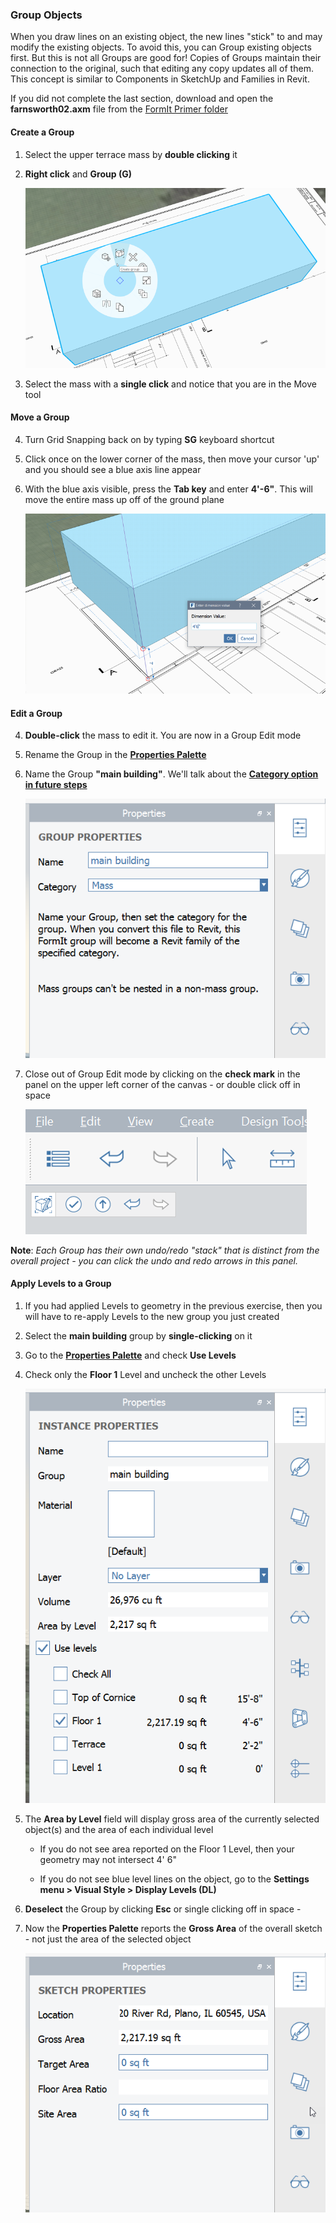 ### Group Objects

When you draw lines on an existing object, the new lines "stick" to and may modify the existing objects. To avoid this, you can Group existing objects first. But this is not all Groups are good for! Copies of Groups maintain their connection to the original, such that editing any copy updates all of them. This concept is similar to Components in SketchUp and Families in Revit.

If you did not complete the last section, download and open the **farnsworth02.axm** file from the [FormIt Primer folder](https://autodesk.app.box.com/s/thavswirrbflit27rbqzl26ljj7fu1uv/1/9025446442)

#### Create a Group

1. Select the upper terrace mass by **double clicking** it

2. **Right click** and **Group (G)**

    ![](./images/c2f57781-ec11-4fbd-87b0-c5fd33ad8b07.png)

3. Select the mass with a **single click** and notice that you are in the Move tool

#### Move a Group

4. Turn Grid Snapping back on by typing **SG** keyboard shortcut

4. Click once on the lower corner of the mass, then move your cursor 'up' and you should see a blue axis line appear

5. With the blue axis visible, press the **Tab key** and enter **4'-6"**. This will move the entire mass up off of the ground plane

    ![](./images/293f6046-366c-43ca-858b-389f0c260be6.png)

#### Edit a Group

4. **Double-click** the mass to edit it. You are now in a Group Edit mode

5. Rename the Group in the [**Properties Palette**](../tool-library/tool-bars-extended.md) 

6. Name the Group **"main building"**. We'll talk about the **[Category option in future steps](/Building-the-Farnsworth-House/Revit-Interop.md)**

    ![](./images/93c9106d-7676-4cd7-b5e2-b00a56c4e30f.png)

5. Close out of Group Edit mode by clicking on the **check mark** in the panel on the upper left corner of the canvas - or double click off in space

    ![](./images/3b0e7944-9cb1-4852-9b3b-aedf75fc5270.png)

**Note**: *Each Group has their own undo/redo "stack" that is distinct from the overall project - you can click the undo and redo arrows in this panel.*

#### Apply Levels to a Group

1. If you had applied Levels to geometry in the previous exercise, then you will have to re-apply Levels to the new group you just created

2. Select the **main building** group by **single-clicking** on it

2. Go to the [**Properties Palette**](../formit-introduction/tool-bars.md) and check **Use Levels**

3. Check only the **Floor 1** Level and uncheck the other Levels

    ![](./images/8b2036b8-b627-44a2-ada8-b901cdb380d2.png)

3. The **Area by Level** field will display gross area of the currently selected object(s) and the area of each individual level

    * If you do not see area reported on the Floor 1 Level, then your geometry may not intersect 4' 6"
     
    * If you do not see blue level lines on the object, go to the **Settings menu &gt; Visual Style &gt; Display Levels (DL)**

5. **Deselect** the Group by clicking **Esc** or single clicking off in space - 

6. Now the **Properties Palette** reports the **Gross Area** of the overall sketch - not just the area of the selected object

    ![](./images/GrossArea.png)


